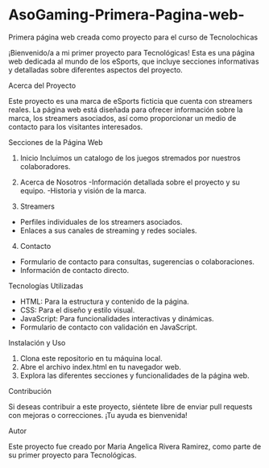 # AsoGaming-Primera-Pagina-web-
Primera página web creada como proyecto para el curso de Tecnolochicas


¡Bienvenido/a a mi primer proyecto para Tecnológicas! Esta es una página web dedicada al mundo de los eSports, que incluye secciones informativas y detalladas sobre diferentes aspectos del proyecto.

Acerca del Proyecto

Este proyecto es una marca de eSports ficticia que cuenta con streamers reales. La página web está diseñada para ofrecer información sobre la marca, los streamers asociados, así como proporcionar un medio de contacto para los visitantes interesados.

Secciones de la Página Web

1. Inicio
 Incluimos un catalogo de los juegos stremados por nuestros colaboradores.

2. Acerca de Nosotros
-Información detallada sobre el proyecto y su equipo.
-Historia y visión de la marca.

3. Streamers
- Perfiles individuales de los streamers asociados.
- Enlaces a sus canales de streaming y redes sociales.

4. Contacto
- Formulario de contacto para consultas, sugerencias o colaboraciones.
- Información de contacto directo.



Tecnologías Utilizadas

- HTML: Para la estructura y contenido de la página.
- CSS: Para el diseño y estilo visual.
- JavaScript: Para funcionalidades interactivas y dinámicas.
- Formulario de contacto con validación en JavaScript.

Instalación y Uso

1. Clona este repositorio en tu máquina local.
2. Abre el archivo index.html en tu navegador web.
3. Explora las diferentes secciones y funcionalidades de la página web.

Contribución

Si deseas contribuir a este proyecto, siéntete libre de enviar pull requests con mejoras o correcciones. ¡Tu ayuda es bienvenida!

Autor

Este proyecto fue creado por Maria Angelica Rivera Ramirez, como parte de su primer proyecto para Tecnológicas.
